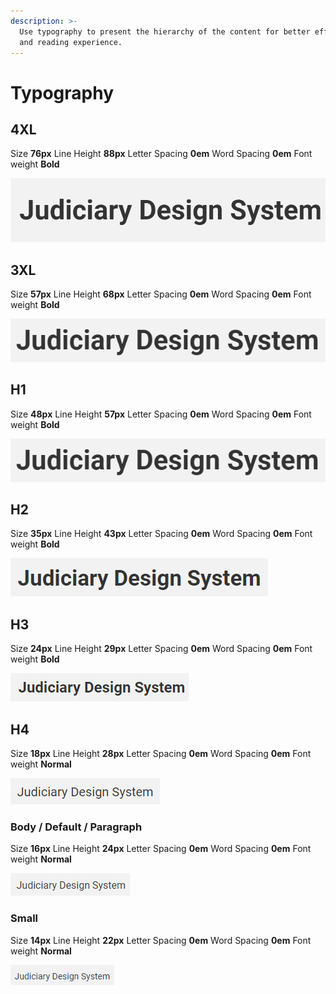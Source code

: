 ```yaml
---
description: >-
  Use typography to present the hierarchy of the content for better efficiency
  and reading experience.
---
```


# Typography

## 4XL

Size **76px**    Line Height **88px**       Letter Spacing **0em**      Word Spacing **0em**      Font weight **Bold**

![](../.gitbook/assets/image%20%2863%29.png)

## 3XL

Size **57px**    Line Height **68px**       Letter Spacing **0em**      Word Spacing **0em**      Font weight **Bold**

![](../.gitbook/assets/image%20%2854%29.png)

## H1

Size **48px**    Line Height **57px**       Letter Spacing **0em**      Word Spacing **0em**      Font weight **Bold**

![](../.gitbook/assets/image%20%2854%29.png)

## H**2**

Size **35px**    Line Height **43px**       Letter Spacing **0em**      Word Spacing **0em**      Font weight **Bold**

![](../.gitbook/assets/image%20%2839%29.png)

## H**3**

Size **24px**    Line Height **29px**       Letter Spacing **0em**      Word Spacing **0em**      Font weight **Bold**

![](../.gitbook/assets/image%20%2849%29.png)

## H**4**

Size **18px**    Line Height **28px**       Letter Spacing **0em**      Word Spacing **0em**      Font weight **Normal**

![](../.gitbook/assets/image%20%2896%29.png)

### Body / Default / Paragraph

Size **16px**    Line Height **24px**       Letter Spacing **0em**      Word Spacing **0em**      Font weight **Normal**

![](../.gitbook/assets/image%20%2898%29.png)

### **Small**

Size **14px**    Line Height **22px**       Letter Spacing **0em**      Word Spacing **0em**      Font weight **Normal**

![](../.gitbook/assets/image%20%2884%29.png)


